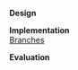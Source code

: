 **Design**   



**Implementation**   
[Branches](https://git.cs.kent.ac.uk/co886/g6/branches)


**Evaluation**   